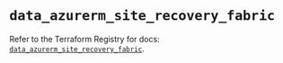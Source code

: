# `data_azurerm_site_recovery_fabric`

Refer to the Terraform Registry for docs: [`data_azurerm_site_recovery_fabric`](https://registry.terraform.io/providers/hashicorp/azurerm/4.43.0/docs/data-sources/site_recovery_fabric).
